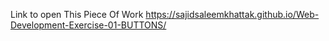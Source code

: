 Link to open This Piece Of Work
https://sajidsaleemkhattak.github.io/Web-Development-Exercise-01-BUTTONS/
